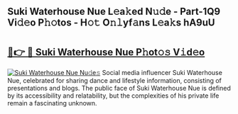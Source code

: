 ## Suki Waterhouse Nue L𝚎a𝚔ed N𝚞𝚍e - Part-1Q9 Vi𝚍𝚎o P𝚑𝚘tos - H𝚘𝚝 O𝚗𝚕yf𝚊ns L𝚎a𝚔s hA9uU

# <h2><a href="http://kfcbqtv.oniu.top/?m=Suki+Waterhouse+Nue">🔗👉 🔴 Suki Waterhouse Nue P𝚑ot𝚘𝚜 V𝚒d𝚎o</a></h2>

[![Suki Waterhouse Nue Nu𝚍e𝚜](https://i.imgur.com/0qMVB7G.gif)](http://kfcbqtv.oniu.top/?m=Suki+Waterhouse+Nue)
Social media influencer Suki Waterhouse Nue, celebrated for sharing dance and lifestyle information, consisting of presentations and blogs. The public face of Suki Waterhouse Nue is defined by its accessibility and relatability, but the complexities of his private life remain a fascinating unknown.  
